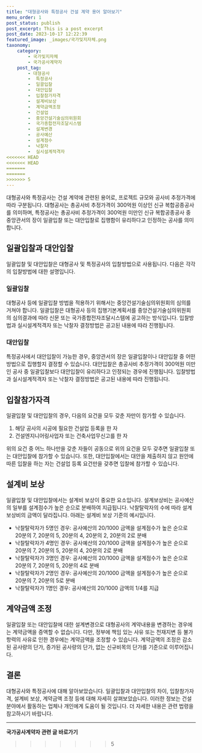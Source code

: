 ```yaml
---
title: "대형공사와 특정공사 건설 계약 용어 알아보기"
menu_order: 1
post_status: publish
post_excerpt: This is a post excerpt
post_date: 2023-10-17 12:22:39
featured_image: _images/국가및지자체.png
taxonomy:
    category:
        - 국가및지자체
        - 국가공사계약자
    post_tag:
        - 대형공사
        -  특정공사
        -  일괄입찰
        -  대안입찰
        -  입찰참가자격
        -  설계비보상
        -  계약금액조정
        -  건설업
        -  중앙건설기술심의위원회
        -  국가종합전자조달시스템
        -  설계변경
        -  공사예산
        -  설계점수
        -  낙찰자
        -  실시설계적격자
<<<<<<< HEAD
<<<<<<< HEAD
=======
=======
>>>>>>> 5
---
```




대형공사와 특정공사는 건설 계약에 관련된 용어로, 프로젝트 규모와 공사비 추정가격에 따라 구분됩니다. 대형공사는 총공사비 추정가격이 300억원 이상인 신규 복합공종공사를 의미하며, 특정공사는 총공사비 추정가격이 300억원 미만인 신규 복합공종공사 중 중앙관서의 장이 일괄입찰 또는 대안입찰로 집행함이 유리하다고 인정하는 공사를 의미합니다.

## 일괄입찰과 대안입찰

일괄입찰 및 대안입찰은 대형공사 및 특정공사의 입찰방법으로 사용됩니다. 다음은 각각의 입찰방법에 대한 설명입니다.

### 일괄입찰

대형공사 등에 일괄입찰 방법을 적용하기 위해서는 중앙건설기술심의위원회의 심의를 거쳐야 합니다. 일괄입찰은 대형공사 등의 집행기본계획서를 중앙건설기술심의위원회의 심의결과에 따라 신문 또는 국가종합전자조달시스템에 공고하는 방식입니다. 입찰방법과 실시설계적격자 또는 낙찰자 결정방법은 공고된 내용에 따라 진행됩니다.

### 대안입찰

특정공사에서 대안입찰이 가능한 경우, 중앙관서의 장은 일괄입찰이나 대안입찰 중 어떤 방법으로 집행할지 결정할 수 있습니다. 대안입찰은 총공사비 추정가격이 300억원 미만인 공사 중 일괄입찰보다 대안입찰이 유리하다고 인정되는 경우에 진행됩니다. 입찰방법과 실시설계적격자 또는 낙찰자 결정방법은 공고된 내용에 따라 진행됩니다.

## 입찰참가자격

일괄입찰 및 대안입찰의 경우, 다음의 요건을 모두 갖춘 자만이 참가할 수 있습니다.

1. 해당 공사의 시공에 필요한 건설업 등록을 한 자
2. 건설엔지니어링사업자 또는 건축사업무신고를 한 자

위의 요건 중 어느 하나만을 갖춘 자들이 공동으로 위의 요건을 모두 갖추면 일괄입찰 또는 대안입찰에 참가할 수 있습니다. 또한, 대안입찰에서는 대안을 제출하지 않고 원안에 따른 입찰을 하는 자는 건설업 등록 요건만을 갖추면 입찰에 참가할 수 있습니다.

## 설계비 보상

일괄입찰 및 대안입찰에서는 설계비 보상이 중요한 요소입니다. 설계보상비는 공사예산의 일부를 설계점수가 높은 순으로 분배하여 지급됩니다. 낙찰탈락자의 수에 따라 설계보상비의 금액이 달라집니다. 아래는 설계비 보상 기준의 예시입니다.

- 낙찰탈락자가 5명인 경우: 공사예산의 20/1000 금액을 설계점수가 높은 순으로 20분의 7, 20분의 5, 20분의 4, 20분의 2, 20분의 2로 분배
- 낙찰탈락자가 4명인 경우: 공사예산의 20/1000 금액을 설계점수가 높은 순으로 20분의 7, 20분의 5, 20분의 4, 20분의 2로 분배
- 낙찰탈락자가 3명인 경우: 공사예산의 20/1000 금액을 설계점수가 높은 순으로 20분의 7, 20분의 5, 20분의 4로 분배
- 낙찰탈락자가 2명인 경우: 공사예산의 20/1000 금액을 설계점수가 높은 순으로 20분의 7, 20분의 5로 분배
- 낙찰탈락자가 1명인 경우: 공사예산의 20/1000 금액의 1/4를 지급

## 계약금액 조정

일괄입찰 또는 대안입찰에 대한 설계변경으로 대형공사의 계약내용을 변경하는 경우에는 계약금액을 증액할 수 없습니다. 다만, 정부에 책임 있는 사유 또는 천재지변 등 불가항력의 사유로 인한 경우에는 계약금액을 조정할 수 있습니다. 계약금액의 조정은 감소된 공사량의 단가, 증가된 공사량의 단가, 없는 신규비목의 단가를 기준으로 이루어집니다.

## 결론

대형공사와 특정공사에 대해 알아보았습니다. 일괄입찰과 대안입찰의 차이, 입찰참가자격, 설계비 보상, 계약금액 조정 등에 대해 자세히 살펴보았습니다. 이러한 정보는 건설 분야에서 활동하는 업체나 개인에게 도움이 될 것입니다. 더 자세한 내용은 관련 법령을 참고하시기 바랍니다.



<!-- wp:separator -->
<hr class="wp-block-separator has-alpha-channel-opacity"/>
<!-- /wp:separator -->

<!-- wp:group {"backgroundColor":"base","layout":{"type":"constrained"}} -->
<div class="wp-block-group has-base-background-color has-background"><!-- wp:paragraph {"align":"center","fontSize":"large"} -->
<p class="has-text-align-center has-large-font-size"><strong>국가공사계약자 관련 글 바로가기</strong></p>
<!-- /wp:paragraph -->


<!-- wp:latest-posts
{"categories":[{"id":6878,"count":19,"description":"","link":"https://uknowlaw.com/category/%ea%b5%ad%ea%b0%80%ea%b3%b5%ec%82%ac%ea%b3%84%ec%95%bd%ec%9e%90/","name":"국가공사계약자","slug":"국가공사계약자","taxonomy":"category","parent":0,"meta":[],"_links":{"self":[{"href":"https://uknowlaw.com/wp-json/wp/v2/categories/6878"}],"collection":[{"href":"https://uknowlaw.com/wp-json/wp/v2/categories"}],"about":[{"href":"https://uknowlaw.com/wp-json/wp/v2/taxonomies/category"}],"wp:post_type":[{"href":"https://uknowlaw.com/wp-json/wp/v2/posts?categories=6878"}],"curies":[{"name":"wp","href":"https://api.w.org/{rel}","templated":true}]}}],"postsToShow":100,"excerptLength":28,"postLayout":"grid","columns":2,"featuredImageAlign":"left","featuredImageSizeSlug":"large","fontSize":"medium"} /--></div>
<!-- /wp:group -->
>>>>>>> 5
